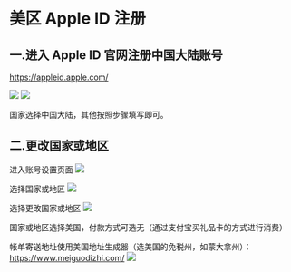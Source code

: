 # 美区 Apple ID 注册


## 一.进入 Apple ID 官网注册中国大陆账号
https://appleid.apple.com/

![](/img/appleid/aa1.png)
![](/img/appleid/aa2.png)

国家选择中国大陆，其他按照步骤填写即可。

## 二.更改国家或地区
进入账号设置页面
![](/img/appleid/aa3.png)

选择国家或地区
![](/img/appleid/aa4.png)

选择更改国家或地区
![](/img/appleid/aa5.png)

国家或地区选择美国，付款方式可选无（通过支付宝买礼品卡的方式进行消费）

帐单寄送地址使用美国地址生成器（选美国的免税州，如蒙大拿州）：https://www.meiguodizhi.com/
![](/img/appleid/aa6.png)
